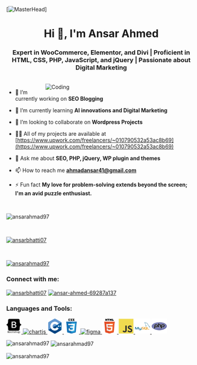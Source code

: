 [![MasterHead](https://i.ibb.co/8mWG7kq/banner.png)]
<h1 align="center">Hi 👋, I'm Ansar Ahmed</h1>
<h3 align="center">Expert in WooCommerce, Elementor, and Divi | Proficient in HTML, CSS, PHP, JavaScript, and jQuery | Passionate about Digital Marketing</h3>
<br>
<img align="right" alt="Coding" width="400" src="https://i.ibb.co/dkk327z/logo.png" alt="logo" border="0">

- 🔭 I’m currently working on **SEO Blogging**

- 🌱 I’m currently learning **AI innovations and Digital Marketing**

- 👯 I’m looking to collaborate on **Wordpress Projects**

- 👨‍💻 All of my projects are available at [https://www.upwork.com/freelancers/~010790532a53ac8b69](https://www.upwork.com/freelancers/~010790532a53ac8b69)

- 💬 Ask me about **SEO, PHP, jQuery, WP plugin and themes**

- 📫 How to reach me **ahmadansar41@gmail.com**

- ⚡ Fun fact **My love for problem-solving extends beyond the screen; I'm an avid puzzle enthusiast.**


<br>
<p align="left"> <img src="https://komarev.com/ghpvc/?username=ansarahmad97&label=Profile%20views&color=0e75b6&style=flat" alt="ansarahmad97" /> </p>
<br>
<p align="left"> <a href="https://twitter.com/ansarbhatti07" target="blank"><img src="https://img.shields.io/twitter/follow/ansarbhatti07?logo=twitter&style=for-the-badge" alt="ansarbhatti07" /></a> </p>
<br>
<p align="left"> <a href="https://github.com/ryo-ma/github-profile-trophy"><img src="https://github-profile-trophy.vercel.app/?username=ansarahmad97" alt="ansarahmad97" /></a> </p>

<h3 align="left">Connect with me:</h3>
<p align="left">
<a href="https://twitter.com/ansarbhatti07" target="blank"><img align="center" src="https://raw.githubusercontent.com/rahuldkjain/github-profile-readme-generator/master/src/images/icons/Social/twitter.svg" alt="ansarbhatti07" height="30" width="40" /></a>
<a href="https://linkedin.com/in/ansar-ahmed-69287a137" target="blank"><img align="center" src="https://raw.githubusercontent.com/rahuldkjain/github-profile-readme-generator/master/src/images/icons/Social/linked-in-alt.svg" alt="ansar-ahmed-69287a137" height="30" width="40" /></a>
</p>

<h3 align="left">Languages and Tools:</h3>
<p align="left"> <a href="https://getbootstrap.com" target="_blank" rel="noreferrer"> <img src="https://raw.githubusercontent.com/devicons/devicon/master/icons/bootstrap/bootstrap-plain-wordmark.svg" alt="bootstrap" width="40" height="40"/> </a> <a href="https://www.chartjs.org" target="_blank" rel="noreferrer"> <img src="https://www.chartjs.org/media/logo-title.svg" alt="chartjs" width="40" height="40"/> </a> <a href="https://www.w3schools.com/cpp/" target="_blank" rel="noreferrer"> <img src="https://raw.githubusercontent.com/devicons/devicon/master/icons/cplusplus/cplusplus-original.svg" alt="cplusplus" width="40" height="40"/> </a> <a href="https://www.w3schools.com/css/" target="_blank" rel="noreferrer"> <img src="https://raw.githubusercontent.com/devicons/devicon/master/icons/css3/css3-original-wordmark.svg" alt="css3" width="40" height="40"/> </a> <a href="https://www.figma.com/" target="_blank" rel="noreferrer"> <img src="https://www.vectorlogo.zone/logos/figma/figma-icon.svg" alt="figma" width="40" height="40"/> </a> <a href="https://www.w3.org/html/" target="_blank" rel="noreferrer"> <img src="https://raw.githubusercontent.com/devicons/devicon/master/icons/html5/html5-original-wordmark.svg" alt="html5" width="40" height="40"/> </a> <a href="https://developer.mozilla.org/en-US/docs/Web/JavaScript" target="_blank" rel="noreferrer"> <img src="https://raw.githubusercontent.com/devicons/devicon/master/icons/javascript/javascript-original.svg" alt="javascript" width="40" height="40"/> </a> <a href="https://www.mysql.com/" target="_blank" rel="noreferrer"> <img src="https://raw.githubusercontent.com/devicons/devicon/master/icons/mysql/mysql-original-wordmark.svg" alt="mysql" width="40" height="40"/> </a> <a href="https://www.php.net" target="_blank" rel="noreferrer"> <img src="https://raw.githubusercontent.com/devicons/devicon/master/icons/php/php-original.svg" alt="php" width="40" height="40"/> </a> </p>

<p><img align="left" src="https://github-readme-stats.vercel.app/api/top-langs?username=ansarahmad97&show_icons=true&locale=en&layout=compact" alt="ansarahmad97" /></p>

<p>&nbsp;<img align="center" src="https://github-readme-stats.vercel.app/api?username=ansarahmad97&show_icons=true&locale=en" alt="ansarahmad97" /></p>

<p><img align="center" src="https://github-readme-streak-stats.herokuapp.com/?user=ansarahmad97&" alt="ansarahmad97" /></p>
